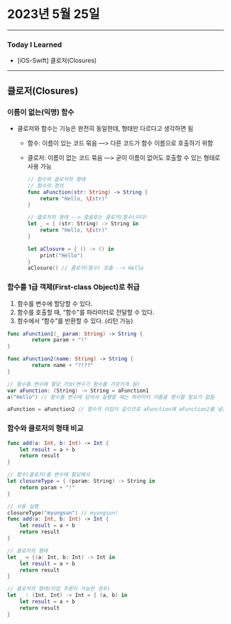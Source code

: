 # 2023년 5월 25일

---

### Today I Learned 

- [iOS-Swift] 클로저(Closures)

---

## 클로저(Closures)

### **이름이 없는(익명) 함수**

- 클로저와 함수는 기능은 완전히 동일한데, 형태만 다르다고 생각하면 됨

  - 함수: 이름이 있는 코드 묶음 —> 다른 코드가 함수 이름으로 호출하기 위함

  - 클로저: 이름이 없는 코드 묶음 —> 굳이 이름이 없어도 호출할 수 있는 형태로 사용 가능

    ```swift
    // 함수와 클로저의 형태
    // 함수의 정의 
    func aFunction(str: String) -> String {
        return "Hello, \(str)"
    }
    
    // 클로저의 형태 --> 중괄호는 클로저(함수)이다!
    let _ = { (str: String) -> String in
        return "Hello, \(str)"
    }
    
    let aClosure = { () -> () in
        print("Hello")
    }
    aClosure() // 클로저(함수) 호출 --> Hello
    ```

### 함수를 1급 객체(First-class Object)로 취급

1. 함수를 변수에 할당할 수 있다.
2. 함수를 호출할 때, “함수”를 파라미터로 전달할 수 있다.
3. 함수에서 “함수”를 반환할 수 있다. (리턴 가능)

```swift
func aFunction1(_ param: String) -> String {
		return param + "!"
}

func aFunction2(name: String) -> String {
		return name + "?!??" 
}

// 함수를 변수에 할당 가능(변수가 함수를 가르키게 됨)
var aFunction: (String) -> String = aFunction1 
a("Hello") // 함수를 변수에 담아서 실행할 때는 파라미터 이름을 명시할 필요가 없음

aFunction = aFunction2 // 함수의 타입이 같으므로 aFunction에 aFunction2를 넣을 수 있다.
```

### 함수와 클로저의 형태 비교

```swift
func add(a: Int, b: Int) -> Int {
    let result = a + b
    return result
}

// 함수(클로저)를 변수에 할당해서
let closureType = { (param: String) -> String in
    return param + "!"
}

// 사용 실행
closureType("myungsun") // myungsun!
func add(a: Int, b: Int) -> Int {
    let result = a + b
    return result
}

// 클로저의 형태
let _ = {(a: Int, b: Int) -> Int in
    let result = a + b
    return result
}

// 클로저의 형태(타입 추론이 가능한 경우)
let _ : (Int, Int) -> Int = { (a, b) in
    let result = a + b
    return result
}
```